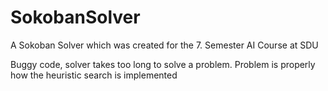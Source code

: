 # SokobanSolver

A Sokoban Solver which was created for the 7. Semester AI Course at SDU

Buggy code, solver takes too long to solve a problem. Problem is properly how the heuristic search is implemented
